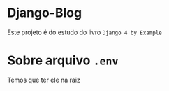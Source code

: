 # Django-Blog


Este projeto é do estudo do livro `Django 4 by Example`



# Sobre  arquivo `.env`

Temos que ter ele na raiz



